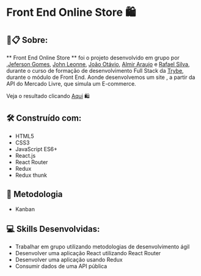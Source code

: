 # Front End Online Store :shopping:

 <!-- ![Prévia](https://github.com/jefersongjr/trivia-game/blob/main/public/screen-recording_5_.gif) -->

##  🚀📋 Sobre:

** Front End Online Store ** foi o projeto desenvolvido em grupo por ,[Jeferson Gomes](https://www.linkedin.com/in/jefersongjr/),
[John Leonne](https://github.com/johnleonne), [João Otávio](https://github.com/jgomesh), [Almir Araujo](https://github.com/Almir-Araujo)
e [Rafael Silva](https://github.com/RafaMI6),
durante o curso de formação de desenvolvimento Full Stack da [Trybe](https://www.betrybe.com/), durante o módulo de Front End.
Aonde desenvolvemos um site , a partir da API do Mercado Livre, que simula um E-commerce.


  Veja o resultado clicando [Aqui](https://frontend-online-store-rust.vercel.app/) :shopping:

## 🛠️ Construído com: 

* HTML5
* CSS3
* JavaScript ES6+
* React.js
* React Router
* Redux
* Redux thunk

## :pencil: Metodologia

* Kanban

## :computer: Skills Desenvolvidas:

  * Trabalhar em grupo utilizando metodologias de desenvolvimento ágil
  * Desenvolver uma aplicação React utilizando React Router
  * Desenvolver uma aplicação usando Redux
  * Consumir dados de uma API pública

